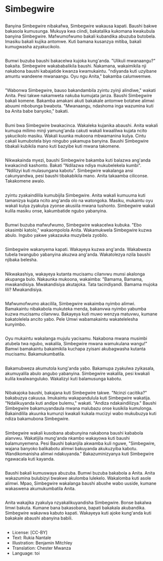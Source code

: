 # Simbegwire

##
 Banyina Simbegwire nibakafwa, Simbegwire wakausa kapati. Baushi bakwe bakasola kumusunga. Mukuya kwa ciindi, bakatalika kukomana kwakubula banyina Simbegwire. Mafwumofwumo bakali kubandika abuzuba butobela. Imasiku bakali kujika antomwe. Kuti bamana kusanzya mitiba, bakali kumugwasha azyakucikolo.

##
Bumwi buzuba baushi bakacelwa kujoka kung'anda. "Ulikuli mwanaangu?" bakaita. Simbegwire wakababalikila baushi. Nakamana, wakaimikila nji nakabona baushi kabajatide kwanza kwamukaintu. "ndiyanda kuti uzyibane amuntu wandeene mwanaangu. Oyu ngu Anita," bakamba calumwemwe.

##
"Wabonwa Simbegwire, bauso bakandambila zyintu zyinji alindiwe," wakati Anita. Pesi takwe nakamweta nakuba kumujata janza. Baushi Simbegwire bakali komene. Bakamba amakani akuti bakakale antomwe botatwe alimwi abuumi mbobunga bwabota. "Mwanaangu, ndashoma inga wazumina kuti ba Anita babe banyoko," bakati.

##
Bumi bwa Simbegwire bwakacinca. Wakaleka kujanika abaushi. Anita wakali kumupa milimo minji yamung'anda cakuti wakali kwaalilwa kujata ncito yakucikolo masiku. Wakali kuunka mukoona mbwamanina kulya. Cintu cakali kumubotela biyo ningubo yakamupa banyina. Baushi Simbegwire tibakali kubikila mano kuti bazyibe kuti mwana takomene.

##
Nikwakainda myezi, baushi Simbegwire bakamba kuti balazwa ang'anda kwakacindi kashonto. Bakati "Ndilazwa ndiya mukubelekela kumbi". "Ndilizyi kuti mulasungana kabotu". Simbegwire wakalanga ansi cakunyandwa, pesi baushi tibakabikila mano. Anita takaamba ciliconse. Takakomene awalo.

##
zyintu zyakaindilila kumubijila Simbegwire. Anita wakali kumuuma kuti tamanizya kujata ncito ang'anda olo na watongoka. Masiku, mukaintu oyu wakali kulya zyakulya zyonse akusiila mwana tushonto. Simbegwire wakali kulila masiku onse, kakumbatide ngubo yabanyina.

##
Bumwi buzuba mafwufwumo, Simbegwire wakacelwa kubuka. "Ebo okasimbi katolo," wakaompolola Anita. Wakamukwela Simbegwire kuzwa abulo. Ingubo yakwe yakazauka muzyibela zyobilo.

##
Simbegwire wakanyema kapati. Wakayeya kuzwa ang'anda. Wakabweza tubela twangubo yabanyina akuzwa ang'anda. Wakatolezya nzila baushi njibaka belesha.

##
Nikwakashiya, wakayeya kutanta mucisamu cilanvwu munsi akalonga akupanga bulo. Nakaunka mukoona, wakaimba: "Bamama, Bamama, mwakandisiya. Mwakandisiya akutajoka. Tata tacindiyandi. Bamama mujoka lili? Mwakandisiya.

##
Mafwumofwumo akacilila, Simbegwire wakaimba nyimbo alimwi. Bamakaintu nibakabola mukuteka menda, bakanvwa nyimbo yabumba kuzwa mucisamu cilanvwu. Bakayeya kuti muwo wenzya matuvwu, kumane bakatolelela ancito yabo. Pele Umwi wabamakaintu wakatelelesha kunyimbo.

##
Oyu mukaintu wakalanga mujulu yacisamu. Nakabona mwana musimbi atubela twa ngubo, wakalila, Simbegwire mwana wamukulana wangu!" Bamwi bamakaintu bakaimikila kuchapa zyisani akubagwasha kutanta mucisamu. Bakamukumbatila.

##
Bakamubweza akumutola kung'anda yabo. Bakamupa zyakulwa zyikasala, akumuyalila abulo angubo yabanyina. Simbegwire wakalila, pesi kwakali kulila kwalwanguluko. Wakalizyi kuti balamusunga kabotu.

##
Nibakajoka baushi, bakajana kuti Simbegwire takwe. "Ncinzi cacitika?" bakabuzya cakuusa. Imukaintu wakapandulula kuti Simbegwire wakatija. "Ndalikuyanda kuti andipe bulemu," wakati. "Andiza ndakaindilizya." Baushi Simbegwire bakamuyandaula mwana malubazu onse kusikila kumulonga. Bakaindilila akuunka kumunzi kwakali kukala mucizyi wabo mukubuzya kuti ndiza bakamubona Simbegwire.

##
Simbegwire wakali kusobana ababunyina nakabona baushi kababola alanvwu. Wakatijila mung'anda nkambo wakayowa kuti baushi balamunyemena. Pesi Baushi bakanjila akwamba kuli nguwe, "Simbegwire, wajana banyoko balikabotu alimwi bakuyanda akukuzyiba kabotu. Wandikomanisha alimwi ndakuyanda." Bakazuminizyanya kuti Simbegwire ngawacala kuti kayanda.

##
Baushi bakali kumuswaya abuzuba. Bumwi buzuba bakabola a Anita. Anita wakazumina bulubizyi bwakwe akulomba lulekelo. Wakalomba kuti asole alimwi. Mpao, Simbegwire wakalanga baushi abushe wabo uuside, kumane wakaswena akumukumbatila Anita.

##
Anita wakajika zyakulya nzyakalikuyandisha Simbegwire. Bonse bakalwa limwi bakuta. Kumane bana bakasobana, bapati bakakala akubandika. Simbegwire wakavwa kabuto kapati. Wakayeya kuti ajoke kung'anda kuti bakakale abaushi abanyina babili.

##
* License: [CC-BY]
* Text: Rukia Nantale
* Illustration: Benjamin Mitchley
* Translation: Chester Mwanza
* Language: toi
